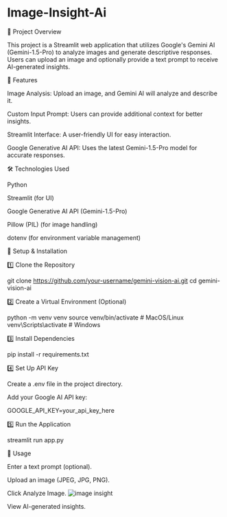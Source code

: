 # Image-Insight-Ai
📌 Project Overview

This project is a Streamlit web application that utilizes Google's Gemini AI (Gemini-1.5-Pro) to analyze images and generate descriptive responses. Users can upload an image and optionally provide a text prompt to receive AI-generated insights.

🚀 Features

Image Analysis: Upload an image, and Gemini AI will analyze and describe it.

Custom Input Prompt: Users can provide additional context for better insights.

Streamlit Interface: A user-friendly UI for easy interaction.

Google Generative AI API: Uses the latest Gemini-1.5-Pro model for accurate responses.

🛠️ Technologies Used

Python

Streamlit (for UI)

Google Generative AI API (Gemini-1.5-Pro)

Pillow (PIL) (for image handling)

dotenv (for environment variable management)

🔧 Setup & Installation

1️⃣ Clone the Repository

git clone https://github.com/your-username/gemini-vision-ai.git
cd gemini-vision-ai

2️⃣ Create a Virtual Environment (Optional)

python -m venv venv
source venv/bin/activate  # MacOS/Linux
venv\Scripts\activate  # Windows

3️⃣ Install Dependencies

pip install -r requirements.txt

4️⃣ Set Up API Key

Create a .env file in the project directory.

Add your Google AI API key:

GOOGLE_API_KEY=your_api_key_here

5️⃣ Run the Application

streamlit run app.py

📸 Usage

Enter a text prompt (optional).

Upload an image (JPEG, JPG, PNG).

Click Analyze Image.
![image insight](https://github.com/user-attachments/assets/2dad797e-9175-4c90-a825-ae1ce8ddc411)

View AI-generated insights.

